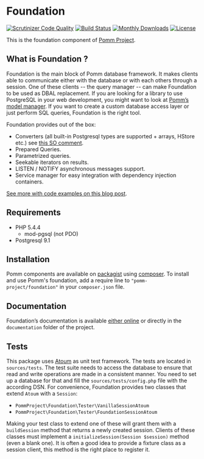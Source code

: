 # Foundation

[![Scrutinizer Code Quality](https://scrutinizer-ci.com/g/pomm-project/Foundation/badges/quality-score.png?b=master)](https://scrutinizer-ci.com/g/pomm-project/Foundation/?branch=master) [![Build Status](https://travis-ci.org/pomm-project/Foundation.svg?branch=master)](https://travis-ci.org/pomm-project/Foundation) [![Monthly Downloads](https://poser.pugx.org/pomm-project/foundation/d/monthly.png)](https://packagist.org/packages/pomm-project/foundation) [![License](https://poser.pugx.org/pomm-project/foundation/license.svg)](https://packagist.org/packages/pomm-project/foundation)

This is the foundation component of [Pomm Project](http://www.pomm-project.org).

## What is Foundation ?

Foundation is the main block of Pomm database framework. It makes clients able to communicate either with the database or with each others through a session. One of these clients -- the query manager -- can make Foundation to be used as DBAL replacement. If you are looking for a library to use PostgreSQL in your web development, you might want to look at [Pomm’s model manager](https://github.com/pomm-project/ModelManager). If you want to create a custom database access layer or just perform SQL queries, Foundation is the right tool.

Foundation provides out of the box:

 * Converters (all built-in Postgresql types are supported + arrays, HStore etc.) see [this SO comment](http://stackoverflow.com/questions/31643297/pg-query-result-contains-strings-instead-of-integer-numeric/31740990#31740990).
 * Prepared Queries.
 * Parametrized queries.
 * Seekable iterators on results.
 * LISTEN / NOTIFY asynchronous messages support.
 * Service manager for easy integration with dependency injection containers.

[See more with code examples on this blog post](http://www.pomm-project.org/news/a-short-focus-on-pomm-s-foundation.html).

## Requirements

 * PHP 5.4.4
    * mod-pgsql (not PDO)
 * Postgresql 9.1

## Installation

Pomm components are available on [packagist](https://packagist.org/packages/pomm-project/) using [composer](https://packagist.org/). To install and use Pomm's foundation, add a require line to `"pomm-project/foundation"` in your `composer.json` file.

## Documentation

Foundation’s documentation is available [either online](https://github.com/pomm-project/Foundation/blob/master/documentation/foundation.rst) or directly in the `documentation` folder of the project.

## Tests

This package uses [Atoum](https://github.com/atoum/atoum) as unit test framework. The tests are located in `sources/tests`. The test suite needs to access the database to ensure that read and write operations are made in a consistent manner. You need to set up a database for that and fill the `sources/tests/config.php` file with the according DSN. For convenience, Foundation provides two classes that extend `Atoum` with a `Session`:

 * `PommProject\Foundation\Tester\VanillaSessionAtoum`
 * `PommProject\Foundation\Tester\FoundationSessionAtoum`

Making your test class to extend one of these will grant them with a `buildSession` method that returns a newly created session. Clients of these classes must implement a `initializeSession(Session $session)` method (even a blank one). It is often a good idea to provide a fixture class as a session client, this method is the right place to register it.

